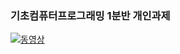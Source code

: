 ### 기초컴퓨터프로그래밍 1분반 개인과제

[![동영상](https://img.youtube.com/vi/KZv6yaYpt9c/hqdefault.jpg)](https://youtu.be/KZv6yaYpt9c)
